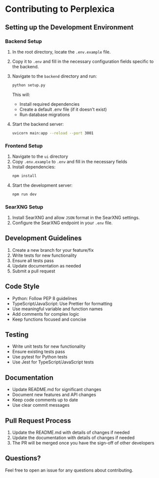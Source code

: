 # Contributing to Perplexica

## Setting up the Development Environment

### Backend Setup

1. In the root directory, locate the `.env.example` file.
2. Copy it to `.env` and fill in the necessary configuration fields specific to the backend.
3. Navigate to the `backend` directory and run:
   ```bash
   python setup.py
   ```
   This will:
   - Install required dependencies
   - Create a default .env file (if it doesn't exist)
   - Run database migrations

4. Start the backend server:
   ```bash
   uvicorn main:app --reload --port 3001
   ```

### Frontend Setup

1. Navigate to the `ui` directory
2. Copy `.env.example` to `.env` and fill in the necessary fields
3. Install dependencies:
   ```bash
   npm install
   ```
4. Start the development server:
   ```bash
   npm run dev
   ```

### SearXNG Setup

1. Install SearXNG and allow `JSON` format in the SearXNG settings.
2. Configure the SearXNG endpoint in your `.env` file.

## Development Guidelines

1. Create a new branch for your feature/fix
2. Write tests for new functionality
3. Ensure all tests pass
4. Update documentation as needed
5. Submit a pull request

## Code Style

- Python: Follow PEP 8 guidelines
- TypeScript/JavaScript: Use Prettier for formatting
- Use meaningful variable and function names
- Add comments for complex logic
- Keep functions focused and concise

## Testing

- Write unit tests for new functionality
- Ensure existing tests pass
- Use pytest for Python tests
- Use Jest for TypeScript/JavaScript tests

## Documentation

- Update README.md for significant changes
- Document new features and API changes
- Keep code comments up to date
- Use clear commit messages

## Pull Request Process

1. Update the README.md with details of changes if needed
2. Update the documentation with details of changes if needed
3. The PR will be merged once you have the sign-off of other developers

## Questions?

Feel free to open an issue for any questions about contributing.
